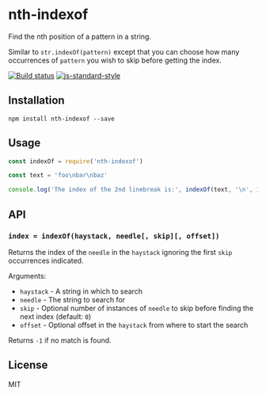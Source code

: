 # nth-indexof

Find the nth position of a pattern in a string.

Similar to `str.indexOf(pattern)` except that you can choose how many
occurrences of `pattern` you wish to skip before getting the index.

[![Build status](https://travis-ci.org/watson/nth-indexof.svg?branch=master)](https://travis-ci.org/watson/nth-indexof)
[![js-standard-style](https://img.shields.io/badge/code%20style-standard-brightgreen.svg?style=flat)](https://github.com/feross/standard)

## Installation

```
npm install nth-indexof --save
```

## Usage

```js
const indexOf = require('nth-indexof')

const text = 'foo\nbar\nbaz'

console.log('The index of the 2nd linebreak is:', indexOf(text, '\n', 1)) // => 7
```

## API

### `index = indexOf(haystack, needle[, skip][, offset])`

Returns the index of the `needle` in the `haystack` ignoring the first
`skip` occurrences indicated.

Arguments:

- `haystack` - A string in which to search
- `needle` - The string to search for
- `skip` - Optional number of instances of `needle` to skip before finding the
  next index (default: `0`)
- `offset` - Optional offset in the `haystack` from where to start the
  search

Returns `-1` if no match is found.

## License

MIT
